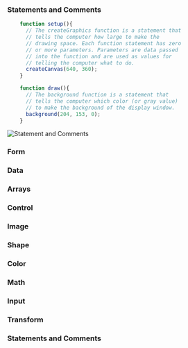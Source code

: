 ### Statements and Comments
```javascript
    function setup(){
      // The createGraphics function is a statement that 
      // tells the computer how large to make the 
      // drawing space. Each function statement has zero
      // or more parameters. Parameters are data passed
      // into the function and are used as values for 
      // telling the computer what to do.
      createCanvas(640, 360);
    }

    function draw(){
      // The background function is a statement that 
      // tells the computer which color (or gray value) 
      // to make the background of the display window.
      background(204, 153, 0);
    }
```
![Statement and Comments](http://i.imgur.com/x1evK7y.png)


### Form

### Data

### Arrays

### Control

### Image

### Shape

### Color

### Math

### Input

### Transform


### Statements and Comments
